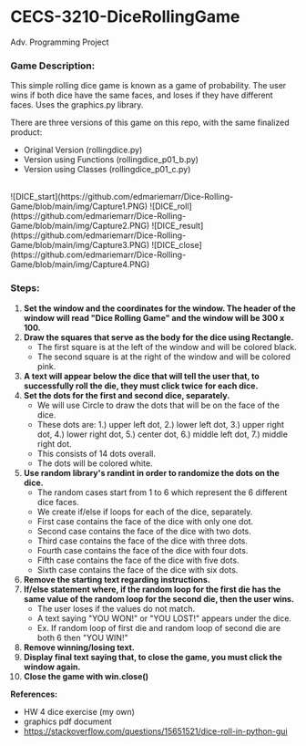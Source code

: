 # CECS-3210-DiceRollingGame
Adv. Programming Project

### **Game Description:**
This simple rolling dice game is known as a game of probability. The user wins if both dice have the same faces, and loses if they have different faces. Uses the graphics.py library.

There are three versions of this game on this repo, with the same finalized product:
- Original Version (rollingdice.py)
- Version using Functions (rollingdice_p01_b.py)
- Version using Classes (rollingdice_p01_c.py)

</br>
![DICE_start](https://github.com/edmariemarr/Dice-Rolling-Game/blob/main/img/Capture1.PNG)
![DICE_roll](https://github.com/edmariemarr/Dice-Rolling-Game/blob/main/img/Capture2.PNG)
![DICE_result](https://github.com/edmariemarr/Dice-Rolling-Game/blob/main/img/Capture3.PNG)
![DICE_close](https://github.com/edmariemarr/Dice-Rolling-Game/blob/main/img/Capture4.PNG)
</br>

### Steps:
1. **Set the window and the coordinates for the window. The header of the window will read "Dice Rolling Game" and the window will be 300 x 100.**
2. **Draw the squares that serve as the body for the dice using Rectangle.**
    - The first square is at the left of the window and will be colored black.
    - The second square is at the right of the window and will be colored pink.
3. **A text will appear below the dice that will tell the user that, to successfully roll the die, they must click twice for each dice.**
4. **Set the dots for the first and second dice, separately.**
    - We will use Circle to draw the dots that will be on the face of the dice.
    - These dots are: 1.) upper left dot, 2.) lower left dot, 3.) upper right dot, 4.) lower right dot, 5.) center dot, 6.) middle left dot, 7.) middle right dot.
    - This consists of 14 dots overall.
    - The dots will be colored white.
5. **Use random library's randint in order to randomize the dots on the dice.**
    - The random cases start from 1 to 6 which represent the 6 different dice faces.
    - We create if/else if loops for each of the dice, separately.
    - First case contains the face of the dice with only one dot.
    - Second case contains the face of the dice with two dots.
    - Third case contains the face of the dice with three dots.
    - Fourth case contains the face of the dice with four dots.
    - Fifth case contains the face of the dice with five dots.
    - Sixth case contains the face of the dice with six dots.
6. **Remove the starting text regarding instructions.**
7. **If/else statement where, if the random loop for the first die has the same value of the random loop for the second die, then the user wins.**
    - The user loses if the values do not match.
    - A text saying "YOU WON!" or "YOU LOST!" appears under the dice.
    - Ex. If random loop of first die and random loop of second die are both 6 then "YOU WIN!"
9. **Remove winning/losing text.**
10. **Display final text saying that, to close the game, you must click the window again.**
11. **Close the game with win.close()**

**References:**
- HW 4 dice exercise (my own)
- graphics pdf document
- https://stackoverflow.com/questions/15651521/dice-roll-in-python-gui
